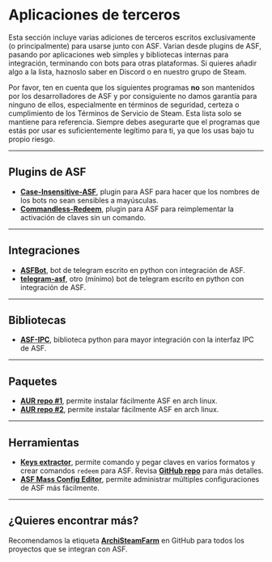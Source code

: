 # Aplicaciones de terceros

Esta sección incluye varias adiciones de terceros escritos exclusivamente (o principalmente) para usarse junto con ASF. Varian desde plugins de ASF, pasando por aplicaciones web simples y bibliotecas internas para integración, terminando con bots para otras plataformas. Si quieres añadir algo a la lista, haznoslo saber en Discord o en nuestro grupo de Steam.

Por favor, ten en cuenta que los siguientes programas **no** son mantenidos por los desarrolladores de ASF y por consiguiente no damos garantía para ninguno de ellos, especialmente en términos de seguridad, certeza o cumplimiento de los Términos de Servicio de Steam. Esta lista solo se mantiene para referencia. Siempre debes asegurarte que el programas que estás por usar es suficientemente legítimo para ti, ya que los usas bajo tu propio riesgo.

* * *

## Plugins de ASF

- **[Case-Insensitive-ASF](https://github.com/Ryzhehvost/Case-Insensitive-ASF)**, plugin para ASF para hacer que los nombres de los bots no sean sensibles a mayúsculas.
- **[Commandless-Redeem](https://github.com/Ryzhehvost/Commandless-Redeem)**, plugin para ASF para reimplementar la activación de claves sin un comando.

* * *

## Integraciones

- **[ASFBot](https://github.com/dmcallejo/ASFBot)**, bot de telegram escrito en python con integración de ASF.
- **[telegram-asf](https://github.com/deluxghost/telegram-asf)**, otro (mínimo) bot de telegram escrito en python con integración de ASF.

* * *

## Bibliotecas

- **[ASF-IPC](https://github.com/deluxghost/ASF_IPC)**, biblioteca python para mayor integración con la interfaz IPC de ASF.

* * *

## Paquetes

- **[AUR repo #1](https://aur.archlinux.org/packages/asf)**, permite instalar fácilmente ASF en arch linux.
- **[AUR repo #2](https://aur.archlinux.org/packages/archisteamfarm-bin)**, permite instalar fácilmente ASF en arch linux.

* * *

## Herramientas

- **[Keys extractor](https://ske.pixv.io)**, permite comando y pegar claves en varios formatos y crear comandos `redeem` para ASF. Revisa **[GitHub repo](https://github.com/PixvIO/SKE)** para más detalles.
- **[ASF Mass Config Editor](https://github.com/genesix-eu/ASF_MCE)**, permite administrar múltiples configuraciones de ASF más fácilmente.

* * *

## ¿Quieres encontrar más?

Recomendamos la etiqueta **[ArchiSteamFarm](https://github.com/topics/archisteamfarm)** en GitHub para todos los proyectos que se integran con ASF.